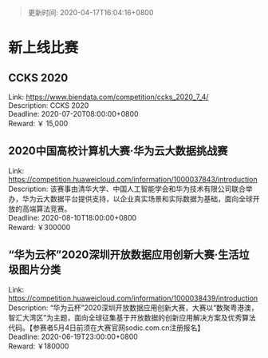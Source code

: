 > 更新时间: 2020-04-17T16:04:16+0800 

# 新上线比赛


## CCKS 2020
Link: https://www.biendata.com/competition/ccks_2020_7_4/  
Description: CCKS 2020  
Deadline: 2020-07-20T08:00:00+0800  
Reward: ￥ 15,000  

## 2020中国高校计算机大赛·华为云大数据挑战赛
Link: https://competition.huaweicloud.com/information/1000037843/introduction  
Description: 该赛事由清华大学、中国人工智能学会和华为技术有限公司联合举办，华为云大数据平台提供支持，以企业真实场景和实际数据为基础，面向全球开放的高端算法竞赛。  
Deadline: 2020-08-10T18:00:00+0800  
Reward: ￥300000  

## “华为云杯”2020深圳开放数据应用创新大赛·生活垃圾图片分类
Link: https://competition.huaweicloud.com/information/1000038439/introduction  
Description: “华为云杯”2020深圳开放数据应用创新大赛，大赛以“数聚粤港澳，智汇大湾区”为主题，面向全球征集基于开放数据的创新应用解决方案及优秀算法代码。【参赛者5月4日前须在大赛官网sodic.com.cn注册报名】  
Deadline: 2020-06-19T23:00:00+0800  
Reward: ￥180000  

